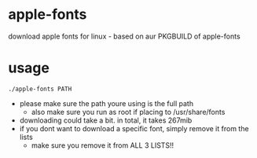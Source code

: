 # apple-fonts
download apple fonts for linux - based on aur PKGBUILD of apple-fonts

# usage
```
./apple-fonts PATH
```

- please make sure the path youre using is the full path
  - also make sure you run as root if placing to /usr/share/fonts
- downloading could take a bit. in total, it takes 267mib
- if you dont want to download a specific font, simply remove it from the lists
  - make sure you remove it from ALL 3 LISTS!!
